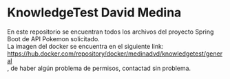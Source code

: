 # KnowledgeTest David Medina

En este repositorio se encuentran todos los archivos del proyecto Spring Boot de API Pokemon solicitado.<br>
La imagen del docker se encuentra en el siguiente link:<br>
https://hub.docker.com/repository/docker/medinadvd/knowledgetest/general<br>
, de haber algún problema de permisos, contactad sin problema.<br>
